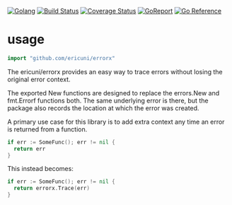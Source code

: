 [![Golang](https://img.shields.io/badge/Language-go1.18+-blue.svg)](https://go.dev/)
[![Build Status](https://github.com/ericuni/errorx/actions/workflows/go.yml/badge.svg)](https://github.com/ericuni/errorx/actions/workflows/go.yml)
[![Coverage Status](https://coveralls.io/repos/github/ericuni/errorx/badge.svg?branch=master)](https://coveralls.io/github/ericuni/errorx?branch=master)
[![GoReport](https://goreportcard.com/badge/github.com/securego/gosec)](https://goreportcard.com/report/github.com/ericuni/errorx)
[![Go Reference](https://pkg.go.dev/badge/github.com/ericuni/errorx.svg)](https://pkg.go.dev/github.com/ericuni/errorx)

# usage
```go
import "github.com/ericuni/errorx"
```

The ericuni/errorx provides an easy way to trace errors without losing the original error context.

The exported New functions are designed to replace the errors.New and fmt.Errorf functions both. The same underlying
error is there, but the package also records the location at which the error was created.

A primary use case for this library is to add extra context any time an error is returned from a function.
```go
if err := SomeFunc(); err != nil {
  return err
}
```
This instead becomes:
```go
if err := SomeFunc(); err != nil {
  return errorx.Trace(err)
}
```


